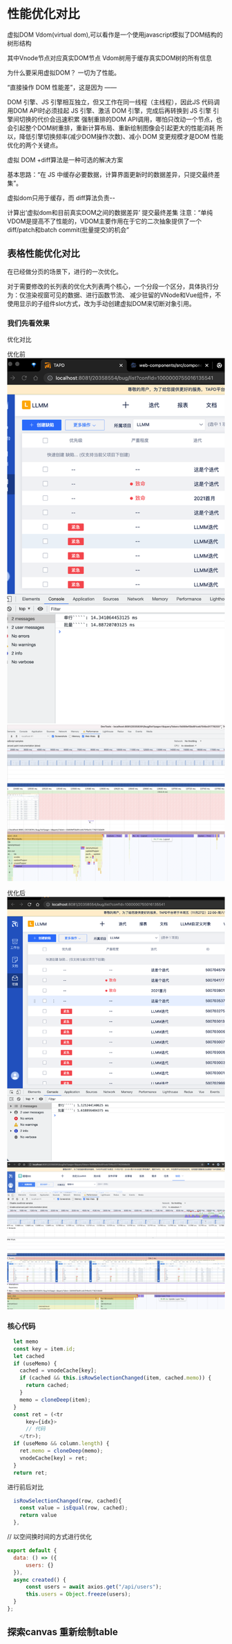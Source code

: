 # 性能优化对比

虚拟DOM
Vdom(virtual dom),可以看作是一个使用javascript模拟了DOM结构的树形结构

其中Vnode节点对应真实DOM节点
Vdom树用于缓存真实DOM树的所有信息

为什么要采用虚拟DOM？
一切为了性能。

“直接操作 DOM 性能差”，这是因为 ——

DOM 引擎、JS 引擎相互独立，但又工作在同一线程（主线程），因此JS 代码调用DOM API时必须挂起 JS 引擎、激活 DOM 引擎，完成后再转换到 JS 引擎
引擎间切换的代价会迅速积累
强制重排的DOM API调用，哪怕只改动一个节点，也会引起整个DOM树重排，重新计算布局、重新绘制图像会引起更大的性能消耗
所以，降低引擎切换频率(减少DOM操作次数)、减小 DOM 变更规模才是DOM 性能优化的两个关键点。

虚拟 DOM +diff算法是一种可选的解决方案

基本思路：“在 JS 中缓存必要数据，计算界面更新时的数据差异，只提交最终差集”。

虚拟dom只用于缓存，而
diff算法负责--

计算出‘虚拟dom和目前真实DOM之间的数据差异’
提交最终差集
注意：“单纯VDOM是提高不了性能的，VDOM主要作用在于它的二次抽象提供了一个diff/patch和batch commit(批量提交)的机会”

## 表格性能优化对比

 在已经做分页的场景下，进行的一次优化。

  对于需要修改的长列表的优化大列表两个核心，一个分段一个区分，具体执行分为：仅渲染视窗可见的数据、进行函数节流、 减少驻留的VNode和Vue组件，不使用显示的子组件slot方式，改为手动创建虚拟DOM来切断对象引用。
### 我们先看效果

优化对比

优化前
![优化前js计算](2021-09-23-19-00-10.png)
![优化前渲染](2021-09-23-19-00-48.png)

优化后
![优化后js计算](2021-09-23-19-00-29.png)
![优化后渲染](2021-09-23-19-00-55.png)

### 核心代码

```js
  let memo
  const key = item.id;
  let cached
  if (useMemo) {
    cached = vnodeCache[key];
    if (cached && this.isRowSelectionChanged(item, cached.memo)) {
      return cached;
    }
    memo = cloneDeep(item);
  }
  const ret = (<tr
      key={idx}>
      // 代码
    </tr>);
  if (useMemo && column.length) {
    ret.memo = cloneDeep(memo);
    vnodeCache[key] = ret;
  }
  return ret;
```

 进行前后对比

```js
  isRowSelectionChanged(row, cached){
    const value = isEqual(row, cached);
    return value
  },

```

// 以空间换时间的方式进行优化

```js
export default {
  data: () => ({
      users: {}
  }),
  async created() {
      const users = await axios.get("/api/users");
      this.users = Object.freeze(users);
  }
};
```


## 探索canvas 重新绘制table




